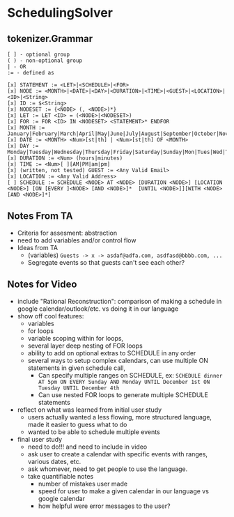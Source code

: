 # SchedulingSolver

## tokenizer.Grammar
```
[ ] - optional group
( ) - non-optional group
| - OR
:= - defined as

[x] STATEMENT := <LET>|<SCHEDULE>|<FOR>
[x] NODE := <MONTH>|<DATE>|<DAY>|<DURATION>|<TIME>|<GUEST>|<LOCATION>|<ID>|<String>
[x] ID := $<String>
[x] NODESET := {<NODE> (, <NODE>)*}
[x] LET := LET <ID> = (<NODE>|<NODESET>)
[x] FOR := FOR <ID> IN <NODESET> <STATEMENT>* ENDFOR
[x] MONTH := January|February|March|April|May|June|July|August|September|October|November|December|Jan|Feb|Mar|Apr|Jun|Jul|Aug|Sept|Oct|Nov|Dec|january|february|march|april|may|june|july|august|september|october|november|december|jan|feb|mar|apr|jun|jul|aug|sept|oct|nov|dec|
[x] DATE := <MONTH> <Num>[st|th] | <Num>[st|th] OF <MONTH>
[x] DAY := Monday|Tuesday|Wednesday|Thursday|Friday|Saturday|Sunday|Mon|Tues|Wed|Thur|Fri|Sat|Sun
[x] DURATION := <Num> (hours|minutes)
[x] TIME := <Num>[ ][AM|PM|am|pm]
[x] (written, not tested) GUEST := <Any Valid Email>
[x] LOCATION := <Any Valid Address>
[ ] SCHEDULE := SCHEDULE <NODE> AT <NODE> [DURATION <NODE>] [LOCATION <NODE>] [ON [EVERY ]<NODE> [AND <NODE>]*  [UNTIL <NODE>]][WITH <NODE> [AND <NODE>]*]
```

## Notes From TA 
- Criteria for assesment: abstraction
- need to add variables and/or control flow
- Ideas from TA
    - (variables) `Guests -> x -> asdaf@adfa.com, asdfasd@bbbb.com, ...`
    - Segregate events so that guests can't see each other?

## Notes for Video
- include "Rational Reconstruction": comparison of making a schedule in google calendar/outlook/etc. vs doing it in our language
- show off cool features:
    - variables
    - for loops
    - variable scoping within for loops, 
    - several layer deep nesting of FOR loops
    - ability to add on optional extras to SCHEDULE in any order
    - several ways to setup complex calendars, can use multiple ON statements in given schedule call,
        - Can specify multiple ranges on SCHEDULE, ex: `SCHEDULE dinner AT 5pm ON EVERY Sunday AND Monday UNTIL December 1st ON Tuesday UNTIL December 4th`
        - Can use nested FOR loops to generate multiple SCHEDULE statements
- reflect on what was learned from initial user study
    - users actually wanted a less flowing, more structured language, made it easier to guess what to do
    - wanted to be able to schedule multiple events
- final user study
    - need to do!!!  and need to include in video
    - ask user to create a calendar with specific events with ranges, various dates, etc.
    - ask whomever, need to get people to use the language.
    - take quantifiable notes
        - number of mistakes user made
        - speed for user to make a given calendar in our language vs google calendar
        - how helpful were error messages to the user?
